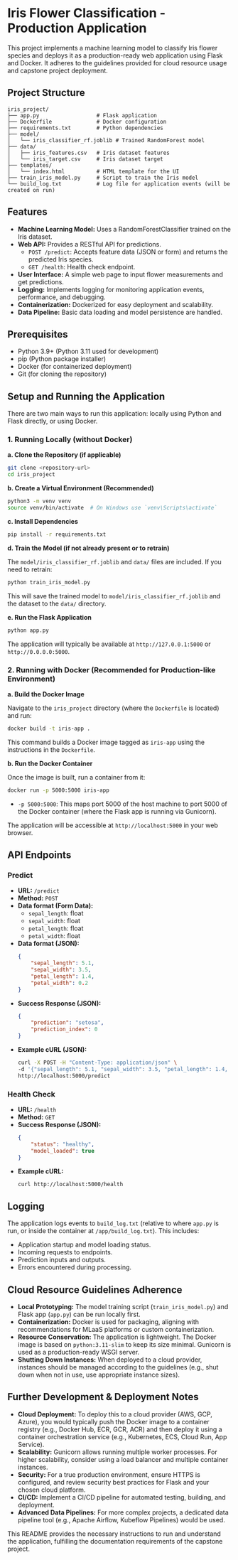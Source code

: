 # Iris Flower Classification - Production Application

This project implements a machine learning model to classify Iris flower species and deploys it as a production-ready web application using Flask and Docker. It adheres to the guidelines provided for cloud resource usage and capstone project deployment.

## Project Structure

```
iris_project/
├── app.py                  # Flask application
├── Dockerfile              # Docker configuration
├── requirements.txt        # Python dependencies
├── model/
│   └── iris_classifier_rf.joblib # Trained RandomForest model
├── data/
│   ├── iris_features.csv   # Iris dataset features
│   └── iris_target.csv     # Iris dataset target
├── templates/
│   └── index.html          # HTML template for the UI
├── train_iris_model.py     # Script to train the Iris model
└── build_log.txt           # Log file for application events (will be created on run)
```

## Features

*   **Machine Learning Model:** Uses a RandomForestClassifier trained on the Iris dataset.
*   **Web API:** Provides a RESTful API for predictions.
    *   `POST /predict`: Accepts feature data (JSON or form) and returns the predicted Iris species.
    *   `GET /health`: Health check endpoint.
*   **User Interface:** A simple web page to input flower measurements and get predictions.
*   **Logging:** Implements logging for monitoring application events, performance, and debugging.
*   **Containerization:** Dockerized for easy deployment and scalability.
*   **Data Pipeline:** Basic data loading and model persistence are handled.

## Prerequisites

*   Python 3.9+ (Python 3.11 used for development)
*   pip (Python package installer)
*   Docker (for containerized deployment)
*   Git (for cloning the repository)

## Setup and Running the Application

There are two main ways to run this application: locally using Python and Flask directly, or using Docker.

### 1. Running Locally (without Docker)

**a. Clone the Repository (if applicable)**

```bash
git clone <repository-url>
cd iris_project
```

**b. Create a Virtual Environment (Recommended)**

```bash
python3 -m venv venv
source venv/bin/activate  # On Windows use `venv\Scripts\activate`
```

**c. Install Dependencies**

```bash
pip install -r requirements.txt
```

**d. Train the Model (if not already present or to retrain)**

The `model/iris_classifier_rf.joblib` and `data/` files are included. If you need to retrain:

```bash
python train_iris_model.py
```

This will save the trained model to `model/iris_classifier_rf.joblib` and the dataset to the `data/` directory.

**e. Run the Flask Application**

```bash
python app.py
```

The application will typically be available at `http://127.0.0.1:5000` or `http://0.0.0.0:5000`.

### 2. Running with Docker (Recommended for Production-like Environment)

**a. Build the Docker Image**

Navigate to the `iris_project` directory (where the `Dockerfile` is located) and run:

```bash
docker build -t iris-app .
```

This command builds a Docker image tagged as `iris-app` using the instructions in the `Dockerfile`.

**b. Run the Docker Container**

Once the image is built, run a container from it:

```bash
docker run -p 5000:5000 iris-app
```

*   `-p 5000:5000`: This maps port 5000 of the host machine to port 5000 of the Docker container (where the Flask app is running via Gunicorn).

The application will be accessible at `http://localhost:5000` in your web browser.

## API Endpoints

### Predict

*   **URL:** `/predict`
*   **Method:** `POST`
*   **Data format (Form Data):**
    *   `sepal_length`: float
    *   `sepal_width`: float
    *   `petal_length`: float
    *   `petal_width`: float
*   **Data format (JSON):**
    ```json
    {
        "sepal_length": 5.1,
        "sepal_width": 3.5,
        "petal_length": 1.4,
        "petal_width": 0.2
    }
    ```
*   **Success Response (JSON):**
    ```json
    {
        "prediction": "setosa",
        "prediction_index": 0
    }
    ```
*   **Example cURL (JSON):**
    ```bash
    curl -X POST -H "Content-Type: application/json" \
    -d '{"sepal_length": 5.1, "sepal_width": 3.5, "petal_length": 1.4, "petal_width": 0.2}' \
    http://localhost:5000/predict
    ```

### Health Check

*   **URL:** `/health`
*   **Method:** `GET`
*   **Success Response (JSON):**
    ```json
    {
        "status": "healthy",
        "model_loaded": true
    }
    ```
*   **Example cURL:**
    ```bash
    curl http://localhost:5000/health
    ```

## Logging

The application logs events to `build_log.txt` (relative to where `app.py` is run, or inside the container at `/app/build_log.txt`). This includes:
*   Application startup and model loading status.
*   Incoming requests to endpoints.
*   Prediction inputs and outputs.
*   Errors encountered during processing.

## Cloud Resource Guidelines Adherence

*   **Local Prototyping:** The model training script (`train_iris_model.py`) and Flask app (`app.py`) can be run locally first.
*   **Containerization:** Docker is used for packaging, aligning with recommendations for MLaaS platforms or custom containerization.
*   **Resource Conservation:** The application is lightweight. The Docker image is based on `python:3.11-slim` to keep its size minimal. Gunicorn is used as a production-ready WSGI server.
*   **Shutting Down Instances:** When deployed to a cloud provider, instances should be managed according to the guidelines (e.g., shut down when not in use, use appropriate instance sizes).

## Further Development & Deployment Notes

*   **Cloud Deployment:** To deploy this to a cloud provider (AWS, GCP, Azure), you would typically push the Docker image to a container registry (e.g., Docker Hub, ECR, GCR, ACR) and then deploy it using a container orchestration service (e.g., Kubernetes, ECS, Cloud Run, App Service).
*   **Scalability:** Gunicorn allows running multiple worker processes. For higher scalability, consider using a load balancer and multiple container instances.
*   **Security:** For a true production environment, ensure HTTPS is configured, and review security best practices for Flask and your chosen cloud platform.
*   **CI/CD:** Implement a CI/CD pipeline for automated testing, building, and deployment.
*   **Advanced Data Pipelines:** For more complex projects, a dedicated data pipeline tool (e.g., Apache Airflow, Kubeflow Pipelines) would be used.

This README provides the necessary instructions to run and understand the application, fulfilling the documentation requirements of the capstone project.

